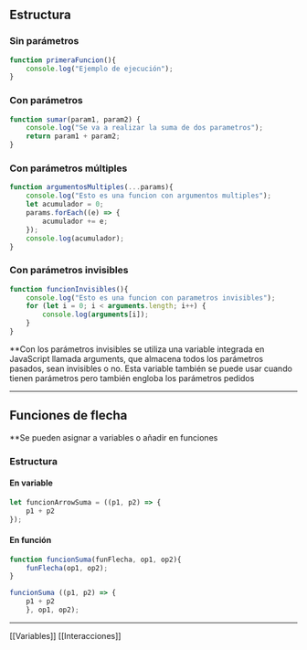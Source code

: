 ## Estructura

### Sin parámetros

```js
function primeraFuncion(){
	console.log("Ejemplo de ejecución");
}
```

### Con parámetros

```js
function sumar(param1, param2) {
	console.log("Se va a realizar la suma de dos parametros");
	return param1 + param2;
}
```

### Con parámetros múltiples

```js
function argumentosMultiples(...params){
	console.log("Esto es una funcion con argumentos multiples");
	let acumulador = 0;
	params.forEach((e) => {
		acumulador += e;
	});
	console.log(acumulador);
}
```

### Con parámetros invisibles

```js
function funcionInvisibles(){
	console.log("Esto es una funcion con parametros invisibles");
	for (let i = 0; i < arguments.length; i++) {
		console.log(arguments[i]);
	}
}
```

**Con los parámetros invisibles se utiliza una variable integrada en JavaScript llamada arguments, que almacena todos los parámetros pasados, sean invisibles o no. 
Esta variable también se puede usar cuando tienen parámetros pero también engloba los parámetros pedidos

---

## Funciones de flecha

**Se pueden asignar a variables o añadir en funciones

### Estructura

####       En variable

```js
let funcionArrowSuma = ((p1, p2) => {
	p1 + p2
});
```

####       En función

```js
function funcionSuma(funFlecha, op1, op2){
	funFlecha(op1, op2);
}

funcionSuma ((p1, p2) => {
	p1 + p2
	}, op1, op2);
```

---

[[Variables]]
[[Interacciones]]